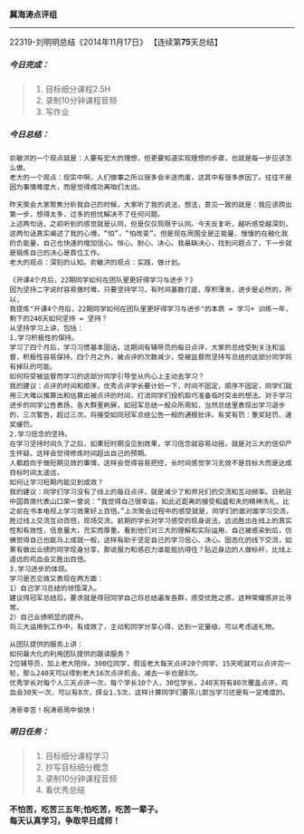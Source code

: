 **冀海涛点评组**

------

22319-刘明明总结《2014年11月17日》
【连续第**75**天总结】

##### __今日完成：__
>1. 目标细分课程2.5H
>2. 录制10分钟课程音频
>3. 写作业

##### __今日总结：__
	俞敏洪的一个观点就是：人要有宏大的理想，但更要知道实现理想的步骤，也就是每一步应该怎么做。
	老大的一个观点：现实中啊，人们做事之所以很多会半途而废，这其中有很多原因了。往往不是因为事情难度大，而是觉得成功离咱们太远。
	
	昨天聚会大家聚焦分析我自己的时候，大家听了我的说法，想法，意见一致的就是：我应该跨出第一步，想得太多，过多的担忧解决不了任何问题。
	上述两句话，之前听到的感觉就是认同，但是仅仅局限于认同。今天反复听，越听感受越深刻，这两句话真实阐述了我的心境，“怕”，“怕改变”。但是现在周围全是正能量，慢慢的在融化我的负能量，自己也快速的增加信心。恒心、耐心、决心。我最缺决心，找到问题点了，下一步就是锻炼自己的决心是首位工作。
	老大的观点：深刻的认知。俞敏洪的观点：实践，做计划。
	
	《开课4个月后，22期同学如何在团队里更好得学习与进步？》
	因为坚持二字说时容易做时难，只要坚持学习，有时间基数打底，厚积薄发，进步是必然的，所以,
	我提炼"开课4个月后，22期同学如何在团队里更好得学习与进步"的本质 = 学习+ 训练一年，剩下的240天如何坚持 = 坚持？
	从坚持学习上讲，包括：
	1.学习积极性的保持。
	学习了四个月后，学习习惯基本固话，这期间有辅导员的每日点评，大家的总结受到关注和监督，积极性容易保持，四个月之外，被点评的次数减少，受被监督而坚持写总结的这部分同学将有掉队的可能。
	如何将受被监督而学习的这部分同学引导至从内心上主动去学习？
	我的建议：点评的时间和顺序，优秀点评学长要计划一下，时间不固定，顺序不固定，同学们就用三大难以推算出和估算出被点评的时间，打消同学们投机取巧准备临时突击的想法。对于学习进步的同学公告表扬，各大群里刷屏，如冠军总结一般众所周知，当然总结里表现出学习退步的，三次警告，超过三次，将接受如同冠军总结公告一般的通报批评。有奖有罚：重奖轻罚、速奖缓罚。
	2.学习信念的坚持。
	在学习坚持时间久了之后，如果短时期没见到效果，学习信念就容易动摇，就是对三大的信仰产生怀疑。这样会觉得修炼时间超出自己的预期。
	人都趋向于做短期见效的事情，这样会觉得容易把控，长时间感觉学习无效不是目标大而是达成目标时间太遥远，
	如何让学习短期内能见到成效？
	我的建议：同学们学习没有了线上的每日点评，就是减少了和师兄们的交流和互动频率。日航驻中国首席代表山口荣一曾说：“我觉得自己很幸运，如此近距离的接受稻盛和夫的精神洗礼，比之前在书本电视上学习效果好上百倍。”上次聚会过程中的感受就是，同学们的面对面学习交流，胜过线上交流互动百倍，现场交流，前期的学长对学习感受的现身说法，远远胜出在线上的真实性和有效性，信息量大，充实而厚重。看到他们对三大的理解和实际运用，自己被感染到后，仿佛觉得自己也能马上成就一般，这样有助于坚定自己的学习信心、决心。固态化的线下交流，如果有做出业绩的同学现身分享，那说服力和感召力谁能抵抗得住？贴近身边的人做标杆，比线上遥远的鸡血会又胜出百倍。
	3.学习进步的体现。
	学习是否见效又表现在两方面：
	1）自己学习总结的领悟深入。
	建议得冠军总结后，要求就是得冠同学自己将总结遍发各群，感受优胜之感，这种荣耀感非比寻常。
	2）自己业绩明显的提升。
	将三大运用到工作中，有成效了，主动和同学分享心得，达到一定量级，可以考虑送礼物。
	
	从团队提供的服务上讲：
	如何最大化的利用团队提供的跟读服务？
	2位辅导员，加上老大陪伴。300位同学，假设老大每天点评20个同学，15天呢就可以点评完一轮，那么240天可以得到老大16次点评机会。减去一半也是8次。
	优秀学长对每个人三天点评一次，每个学长10个人，30位学长，240天将有80次覆盖点评，鸡血会30天一次，可以有8次，择业1.5次，这样计算同学们要吊儿郎当学习还是有一定难度的。
	
    涛哥幸苦！祝涛哥周中愉快！
##### __明日任务：__
>1. 目标细分课程学习
>2. 抄写目标细分概念
>3. 录制10分钟课程音频
>4. 看优秀总结

**不怕苦，吃苦三五年;怕吃苦，吃苦一辈子。**  
**每天认真学习，争取早日成师！**
